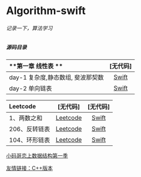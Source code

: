 Algorithm-swift
==


###### 记录一下，算法学习


##### 源码目录

| **第一章 线性表 ** | [无代码] | 
| :--- | :---: | 
| day-1 复杂度,静态数组, 斐波那契数 | [Swift](恋上数据结构/day1) 
| day-2 单向链表 | [Swift](恋上数据结构/day2) 



| **Leetcode** | [无代码] | [无代码] |
| :--- | :---: | :---: | 
| 1、两数之和 |[Leetcode](https://leetcode-cn.com/problems/two-sum)  |[Swift](LeetCode/) 
| 206、反转链表 |[Leetcode](https://leetcode-cn.com/problems/reverse-linked-list/)  |[Swift](LeetCode/) 
| 104、环形链表 |[Leetcode](https://leetcode-cn.com/problems/linked-list-cycle)  |[Swift](LeetCode/) 



[小码哥恋上数据结构第一季](https://ke.qq.com/course/385223#term_id=100459236)

[友情链接：C++版本](https://github.com/BestiOSDev/MJ_DataStructures)


